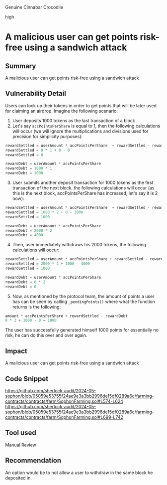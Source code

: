 Genuine Cinnabar Crocodile

high

# A malicious user can get points risk-free using a sandwich attack

## Summary
A malicious user can get points risk-free using a sandwich attack
## Vulnerability Detail
Users can lock up their tokens in order to get points that will be later used for claiming an airdrop.
Imagine the following scenario:
1. User deposits 1000 tokens as the last transaction of a block
2. Let's say `accPointsPerShare` is equal to 1, then the following calculations will occur (we will ignore the multiplications and divisions used for precision for simplicity purposes):
```java
rewardSettled = userAmount * accPointsPerShare  + rewardSettled - rewardDebt
rewardSettled = 0 * 1 + 0 - 0
rewardSettled = 0

rewardDebt = userAmount * accPointsPerShare
rewardDebt = 1000 * 1
rewardDebt = 1000
```

3. User submits another deposit transaction for 1000 tokens as the first transaction of the next block, the following calculations will occur (as this is the next block, accPointsPerShare has increased, let's say it is 2 now):
```java
rewardSettled = userAmount * accPointsPerShare  + rewardSettled - rewardDebt
rewardSettled = 1000 * 2 + 0 - 1000
rewardSettled = 1000

rewardDebt = userAmount * accPointsPerShare
rewardDebt = 2000 * 2
rewardDebt = 4000
```

4. Then, user immediately withdraws his 2000 tokens, the following calculations will occur:
 
```java
rewardSettled = userAmount * accPointsPerShare + rewardSettled - rewardDebt
rewardSettled = 2000 * 2 + 1000 - 4000
rewardSettled = 1000

rewardDebt = userAmount * accPointsPerShare
rewardDebt = 0 * 2
rewardDebt = 0
```

5. Now, as mentioned by the protocol team, the amount of points a user has can be seen by calling `_pendingPoints()` where what the function returns is the following:
```java
amount * accPointsPerShare + rewardSettled - rewardDebt
0 * 2 + 1000 - 0 = 1000
```

The user has successfully generated himself 1000 points for essentially no risk, he can do this over and over again.
## Impact
A malicious user can get points risk-free using a sandwich attack
## Code Snippet
https://github.com/sherlock-audit/2024-05-sophon/blob/05059e53755f24ae9e3a3bb2996de15df0289a6c/farming-contracts/contracts/farm/SophonFarming.sol#L574-L624
https://github.com/sherlock-audit/2024-05-sophon/blob/05059e53755f24ae9e3a3bb2996de15df0289a6c/farming-contracts/contracts/farm/SophonFarming.sol#L699-L742
## Tool used

Manual Review

## Recommendation
An option would be to not allow a user to withdraw in the same block he deposited in.